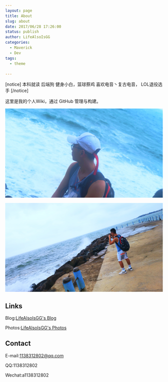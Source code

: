 ```yaml
---
layout: page
title: About
slug: about
date: 2017/06/28 17:26:00
status: publish
author: LifeAlsoIsGG
categories: 
  - Maverick
  - Dev
tags: 
  - theme

---
```


[notice]
本科就读
后端狗
健身小白，篮球蔡鸡
喜欢电音丶复古电音，
LOL退役选手
[/notice]

这里是我的个人Wiki，通过 GitHub 管理与构建。

![](images/about2.jpg)

![](images/about.jpg)



## Links

Blog:[LifeAlsoIsGG's Blog](https://blog.lifeisgg.online/)

Photos:[LifeAlsoIsGG's Photos](https://photos.lifeisgg.online/)

## Contact

E-mail:1138312802@qq.com

QQ:1138312802

Wechat:a1138312802